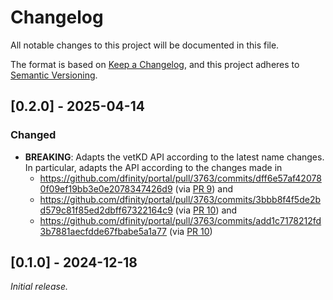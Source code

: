 # Changelog

All notable changes to this project will be documented in this file.

The format is based on [Keep a Changelog](https://keepachangelog.com/en/1.0.0/),
and this project adheres to [Semantic Versioning](https://semver.org/spec/v2.0.0.html).

## [0.2.0] - 2025-04-14

### Changed

- **BREAKING**: Adapts the vetKD API according to the latest name changes. In particular, adapts the API according to the changes made in
  * https://github.com/dfinity/portal/pull/3763/commits/dff6e57af420780f09ef19bb3e0e2078347426d9 (via [PR 9](https://github.com/dfinity/chainkey-testing-canister/pull/9)) and
  * https://github.com/dfinity/portal/pull/3763/commits/3bbb8f4f5de2bd579c81f85ed2dbff67322164c9 (via [PR 10](https://github.com/dfinity/chainkey-testing-canister/pull/10)) and
  * https://github.com/dfinity/portal/pull/3763/commits/add1c7178212fd3b7881aecfdde67fbabe5a1a77 (via [PR 10](https://github.com/dfinity/chainkey-testing-canister/pull/10))

## [0.1.0] - 2024-12-18

_Initial release._